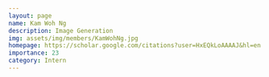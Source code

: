 ```yaml
---
layout: page
name: Kam Woh Ng
description: Image Generation
img: assets/img/members/KamWohNg.jpg
homepage: https://scholar.google.com/citations?user=HxEQkLoAAAAJ&hl=en
importance: 23
category: Intern
---
```

